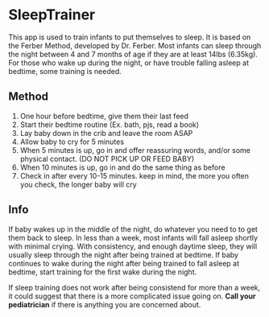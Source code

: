# SleepTrainer

This app is used to train infants to put themselves to sleep. It is based on the Ferber Method, developed by Dr. Ferber.
Most infants can sleep through the night between 4 and 7 months of age if they are at least 14lbs (6.35kg).
For those who wake up during the night, or have trouble falling asleep at bedtime, some training is needed.

## Method
1. One hour before bedtime, give them their last feed
2. Start their bedtime routine (Ex. bath, pjs, read a book)
3. Lay baby down in the crib and leave the room ASAP
4. Allow baby to cry for 5 minutes
5. When 5 minutes is up, go in and offer reassuring words, and/or some physical contact. (DO NOT PICK UP OR FEED BABY)
6. When 10 minutes is up, go in and do the same thing as before
7. Check in after every 10-15 minutes. keep in mind, the more you often you check, the longer baby will cry



## Info

If baby wakes up in the middle of the night, do whatever you need to to get them back to sleep.
In less than a week, most infants will fall asleep shortly with minimal crying.
With consistency, and enough daytime sleep, they will usually sleep through the night after being trained at bedtime.
If baby continues to wake during the night after being trained to fall asleep at bedtime, start training for the first wake during the night.

If sleep training does not work after being consistend for more than a week, it could suggest that there is a more complicated issue going on. **Call your pediatrician** if there is anything you are concerned about.

